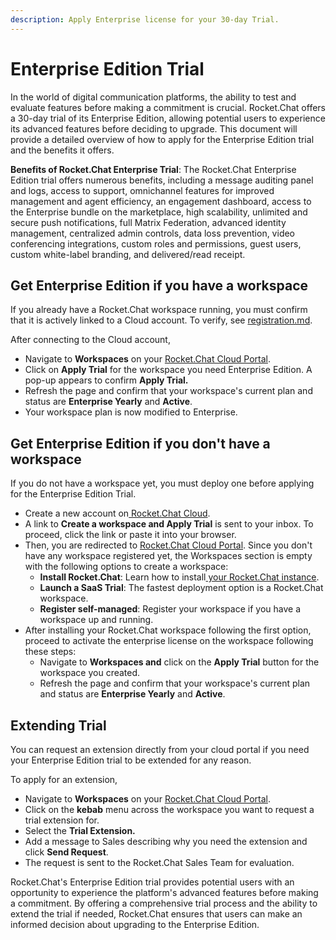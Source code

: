 ```yaml
---
description: Apply Enterprise license for your 30-day Trial.
---
```


# Enterprise Edition Trial

In the world of digital communication platforms, the ability to test and evaluate features before making a commitment is crucial. Rocket.Chat offers a 30-day trial of its Enterprise Edition, allowing potential users to experience its advanced features before deciding to upgrade. This document will provide a detailed overview of how to apply for the Enterprise Edition trial and the benefits it offers.

**Benefits of Rocket.Chat Enterprise Trial**: The Rocket.Chat Enterprise Edition trial offers numerous benefits, including a message auditing panel and logs, access to support, omnichannel features for improved management and agent efficiency, an engagement dashboard, access to the Enterprise bundle on the marketplace, high scalability, unlimited and secure push notifications, full Matrix Federation, advanced identity management, centralized admin controls, data loss prevention, video conferencing integrations, custom roles and permissions, guest users, custom white-label branding, and delivered/read receipt.

## Get Enterprise Edition if you have a workspace

If you already have a Rocket.Chat workspace running, you must confirm that it is actively linked to a Cloud account. To verify, see [registration.md](../../use-rocket.chat/workspace-administration/registration.md "mention").&#x20;

After connecting to the Cloud account,&#x20;

* Navigate to **Workspaces** on your [Rocket.Chat Cloud Portal](https://cloud.rocket.chat/home).
* Click on **Apply Trial** for the workspace you need Enterprise Edition. A pop-up appears to confirm **Apply Trial.**
* Refresh the page and confirm that your workspace's current plan and status are **Enterprise Yearly** and **Active**.
* Your workspace plan is now modified to Enterprise.

## Get Enterprise Edition if you don't have a workspace

&#x20;If you do not have a workspace yet, you must deploy one before applying for the Enterprise Edition Trial.

* Create a new account on[ Rocket.Chat Cloud](https://cloud.rocket.chat/trial/ee).
* A link to **Create a workspace and Apply Trial** is sent to your inbox. To proceed, click the link or paste it into your browser.
* Then, you are redirected to [Rocket.Chat Cloud Portal](https://cloud.rocket.chat/). Since you don't have any workspace registered yet, the Workspaces section is empty with the following options to create a workspace:
  * **Install Rocket.Chat**:  Learn how to install[ your Rocket.Chat instance](../../deploy/deploy-rocket.chat/).
  * **Launch a SaaS Trial**: The fastest deployment option is a Rocket.Chat workspace.
  * **Register self-managed**:  Register your workspace if you have a workspace up and running.
* After installing your Rocket.Chat workspace following the first option, proceed to activate the enterprise license on the workspace following these steps:
  * Navigate to **Workspaces and** click on the **Apply Trial** button for the workspace you created.
  * Refresh the page and confirm that your workspace's current plan and status are **Enterprise Yearly** and **Active**.

## Extending Trial

You can request an extension directly from your cloud portal if you need your Enterprise Edition trial to be extended for any reason.

To apply for an extension,

* Navigate to **Workspaces** on your [Rocket.Chat Cloud Portal](https://cloud.rocket.chat/home).
* Click on the **kebab** menu across the workspace you want to request a trial extension for.
* Select the **Trial Extension.**
* Add a message to Sales describing why you need the extension and click **Send Request**.&#x20;
* The request is sent to the Rocket.Chat Sales Team for evaluation.

Rocket.Chat's Enterprise Edition trial provides potential users with an opportunity to experience the platform's advanced features before making a commitment. By offering a comprehensive trial process and the ability to extend the trial if needed, Rocket.Chat ensures that users can make an informed decision about upgrading to the Enterprise Edition.
